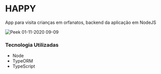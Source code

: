 # HAPPY

App para visita crianças em orfanatos, backend da aplicação em NodeJS

![Peek 01-11-2020 09-09](https://user-images.githubusercontent.com/60434681/97803612-3eeeb400-1c29-11eb-8d9a-9e4b58f3273e.gif)


### Tecnologia Utilizadas 
- Node
- TypeORM
- TypeScript
